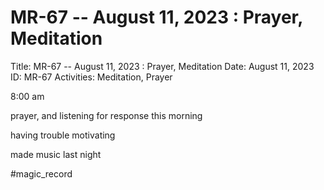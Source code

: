 # MR-67 -- August 11, 2023 : Prayer, Meditation

Title: MR-67 -- August 11, 2023 : Prayer, Meditation
Date: August 11, 2023
ID: MR-67
Activities: Meditation, Prayer

8:00 am

prayer, and listening for response this morning

having trouble motivating

made music last night

#magic_record

